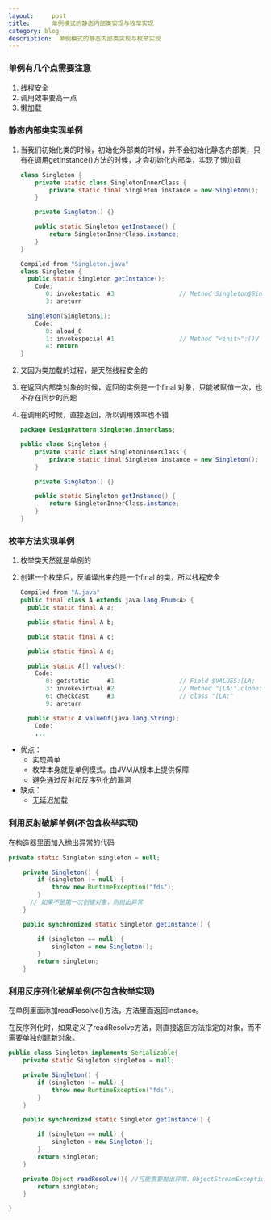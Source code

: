 ```yaml
---
layout:     post
title:      单例模式的静态内部类实现与枚举实现
category: blog
description:  单例模式的静态内部类实现与枚举实现
---
```


### 单例有几个点需要注意

1. 线程安全
2. 调用效率要高一点
3. 懒加载

### 静态内部类实现单例

1. 当我们初始化类的时候，初始化外部类的时候，并不会初始化静态内部类，只有在调用getInstance()方法的时候，才会初始化内部类，实现了懒加载

   ```java
   class Singleton {
       private static class SingletonInnerClass {
           private static final Singleton instance = new Singleton();
       }

       private Singleton() {}

       public static Singleton getInstance() {
           return SingletonInnerClass.instance;
       }
   }
   ```

   ```java
   Compiled from "Singleton.java"
   class Singleton {
     public static Singleton getInstance();
       Code:
          0: invokestatic  #3                  // Method Singleton$SingletonInnerClass.access$100:()LSingleton;
          3: areturn

     Singleton(Singleton$1);
       Code:
          0: aload_0
          1: invokespecial #1                  // Method "<init>":()V
          4: return
   }
   ```

2. 又因为类加载的过程，是天然线程安全的

3. 在返回内部类对象的时候，返回的实例是一个final 对象，只能被赋值一次，也不存在同步的问题

4. 在调用的时候，直接返回，所以调用效率也不错

   ```java
   package DesignPattern.Singleton.innerclass;

   public class Singleton {
       private static class SingletonInnerClass {
           private static final Singleton instance = new Singleton();
       }

       private Singleton() {}

       public static Singleton getInstance() {
           return SingletonInnerClass.instance;
       }
   }
   ```

### 枚举方法实现单例

1. 枚举类天然就是单例的

2. 创建一个枚举后，反编译出来的是一个final 的类，所以线程安全

   ```java
   Compiled from "A.java"
   public final class A extends java.lang.Enum<A> {
     public static final A a;

     public static final A b;

     public static final A c;

     public static final A d;

     public static A[] values();
       Code:
          0: getstatic     #1                  // Field $VALUES:[LA;
          3: invokevirtual #2                  // Method "[LA;".clone:()Ljava/lang/Object;
          6: checkcast     #3                  // class "[LA;"
          9: areturn

     public static A valueOf(java.lang.String);
       Code:
       ...
   ```

- 优点：
  - 实现简单
  - 枚举本身就是单例模式。由JVM从根本上提供保障
  - 避免通过反射和反序列化的漏洞
- 缺点：
  - 无延迟加载

###  利用反射破解单例(不包含枚举实现)

在构造器里面加入抛出异常的代码

```java
private static Singleton singleton = null;

    private Singleton() {
        if (singleton != null) {
            throw new RuntimeException("fds");
        }
      // 如果不是第一次创建对象，则抛出异常
    }

    public synchronized static Singleton getInstance() {

        if (singleton == null) {
            singleton = new Singleton();
        }
        return singleton;
    }
```

### 利用反序列化破解单例(不包含枚举实现)

在单例里面添加readResolve()方法，方法里面返回instance。

在反序列化时，如果定义了readResolve方法，则直接返回方法指定的对象，而不需要单独创建新对象。

```java
public class Singleton implements Serializable{
    private static Singleton singleton = null;

    private Singleton() {
        if (singleton != null) {
            throw new RuntimeException("fds");
        }
    }

    public synchronized static Singleton getInstance() {

        if (singleton == null) {
            singleton = new Singleton();
        }
        return singleton;
    }

    private Object readResolve(){ //可能需要抛出异常，ObjectStreamException
        return singleton;
    }

}
```

